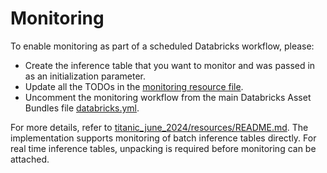 # Monitoring

To enable monitoring as part of a scheduled Databricks workflow, please:
- Create the inference table that you want to monitor and was passed in as an initialization parameter.
- Update all the TODOs in the [monitoring resource file](../resources/monitoring-resource.yml).
- Uncomment the monitoring workflow from the main Databricks Asset Bundles file [databricks.yml](../databricks.yml).

For more details, refer to [titanic_june_2024/resources/README.md](../resources/README.md). 
The implementation supports monitoring of batch inference tables directly.
For real time inference tables, unpacking is required before monitoring can be attached.
